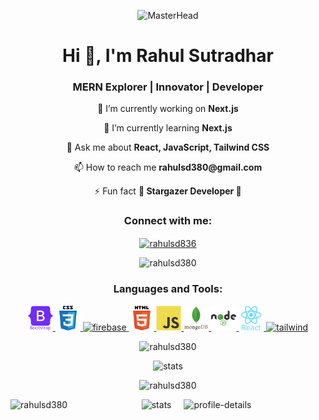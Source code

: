 <p align="center">
  <img src="https://i.ibb.co/p2LvRLx/Github-banner.png" alt="MasterHead" />
</p>

<h1 align="center">Hi 👋, I'm Rahul Sutradhar</h1>
<h3 align="center">MERN Explorer | Innovator | Developer</h3>

<p align="center">🔭 I’m currently working on <b>Next.js</b></p>
<p align="center">🌱 I’m currently learning <b>Next.js</b></p>
<p align="center">💬 Ask me about <b>React, JavaScript, Tailwind CSS</b></p>
<p align="center">📫 How to reach me <b>rahulsd380@gmail.com</b></p>
<p align="center">⚡ Fun fact <b>🌌 Stargazer Developer 🚀</b></p>

<h3 align="center">Connect with me:</h3>
<p align="center">
  <a href="https://fb.com/rahulsd836" target="blank">
    <img align="center" src="https://raw.githubusercontent.com/rahuldkjain/github-profile-readme-generator/master/src/images/icons/Social/facebook.svg" alt="rahulsd836" height="30" width="40" />
  </a>
</p>

<p align="center">
  <img src="https://github-readme-streak-stats.herokuapp.com/?user=rahulsd380&" alt="rahulsd380" />
</p>

<h3 align="center">Languages and Tools:</h3>
<p align="center"> 
  <a href="https://getbootstrap.com" target="_blank" rel="noreferrer"> 
    <img src="https://raw.githubusercontent.com/devicons/devicon/master/icons/bootstrap/bootstrap-plain-wordmark.svg" alt="bootstrap" width="40" height="40"/> 
  </a> 
  <a href="https://www.w3schools.com/css/" target="_blank" rel="noreferrer"> 
    <img src="https://raw.githubusercontent.com/devicons/devicon/master/icons/css3/css3-original-wordmark.svg" alt="css3" width="40" height="40"/> 
  </a> 
  <a href="https://firebase.google.com/" target="_blank" rel="noreferrer"> 
    <img src="https://www.vectorlogo.zone/logos/firebase/firebase-icon.svg" alt="firebase" width="40" height="40"/> 
  </a> 
  <a href="https://www.w3.org/html/" target="_blank" rel="noreferrer"> 
    <img src="https://raw.githubusercontent.com/devicons/devicon/master/icons/html5/html5-original-wordmark.svg" alt="html5" width="40" height="40"/> 
  </a> 
  <a href="https://developer.mozilla.org/en-US/docs/Web/JavaScript" target="_blank" rel="noreferrer"> 
    <img src="https://raw.githubusercontent.com/devicons/devicon/master/icons/javascript/javascript-original.svg" alt="javascript" width="40" height="40"/> 
  </a> 
  <a href="https://www.mongodb.com/" target="_blank" rel="noreferrer"> 
    <img src="https://raw.githubusercontent.com/devicons/devicon/master/icons/mongodb/mongodb-original-wordmark.svg" alt="mongodb" width="40" height="40"/> 
  </a> 
  <a href="https://nodejs.org" target="_blank" rel="noreferrer"> 
    <img src="https://raw.githubusercontent.com/devicons/devicon/master/icons/nodejs/nodejs-original-wordmark.svg" alt="nodejs" width="40" height="40"/> 
  </a> 
  <a href="https://reactjs.org/" target="_blank" rel="noreferrer"> 
    <img src="https://raw.githubusercontent.com/devicons/devicon/master/icons/react/react-original-wordmark.svg" alt="react" width="40" height="40"/> 
  </a> 
  <a href="https://tailwindcss.com/" target="_blank" rel="noreferrer"> 
    <img src="https://www.vectorlogo.zone/logos/tailwindcss/tailwindcss-icon.svg" alt="tailwind" width="40" height="40"/> 
  </a> 
</p>

<p align="center">
  <img src="https://github-readme-stats.vercel.app/api/top-langs?username=rahulsd380&show_icons=true&locale=en&layout=compact" alt="rahulsd380" />
</p>

<p align="center">
  <img src="http://github-profile-summary-cards.vercel.app/api/cards/stats?username=rahulsd380&theme=default" alt="stats" />
</p>

<p align="center">
  <img src="https://github-readme-stats.vercel.app/api?username=rahulsd380&show_icons=true&locale=en" alt="rahulsd380" />
</p>

<img align="left" src="https://github-readme-stats.vercel.app/api?username=rahulsd380&show_icons=true&locale=en" alt="rahulsd380" />

<div align="center" style="display: flex; justify-content: center; gap: 20px; flex-wrap: wrap;">
  <img src="http://github-profile-summary-cards.vercel.app/api/cards/stats?username=rahulsd380&theme=default" alt="stats" />
  <img src="http://github-profile-summary-cards.vercel.app/api/cards/profile-details?username=rahulsd380&theme=default" alt="profile-details" />
</div>
